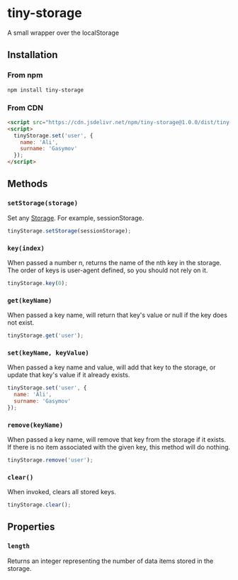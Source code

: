 # tiny-storage

A small wrapper over the localStorage

## Installation
### From npm
```
npm install tiny-storage
```

### From CDN
<!-- https://www.jsdelivr.com/ -->
```html
<script src="https://cdn.jsdelivr.net/npm/tiny-storage@1.0.0/dist/tiny-storage.min.js"></script>
<script>
  tinyStorage.set('user', {
    name: 'Ali',
    surname: 'Gasymov'
  });
</script>
```

## Methods
### `setStorage(storage)`

Set any [Storage](https://developer.mozilla.org/en-US/docs/Web/API/Storage). For example, sessionStorage.

```javascript
tinyStorage.setStorage(sessionStorage);
```
### `key(index)`
When passed a number n, returns the name of the nth key in the storage. The order of keys is user-agent defined, so you should not rely on it.

```javascript
tinyStorage.key(0);
```
### `get(keyName)`
When passed a key name, will return that key's value or null if the key does not exist.

```javascript
tinyStorage.get('user');
```
### `set(keyName, keyValue)`
When passed a key name and value, will add that key to the storage, or update that key's value if it already exists.

```javascript
tinyStorage.set('user', {
  name: 'Ali',
  surname: 'Gasymov'
});
```
### `remove(keyName)`
When passed a key name, will remove that key from the storage if it exists. If there is no item associated with the given key, this method will do nothing.

```javascript
tinyStorage.remove('user');
```
### `clear()`
When invoked, clears all stored keys.

```javascript
tinyStorage.clear();
```

## Properties
### `length`
Returns an integer representing the number of data items stored in the storage.
